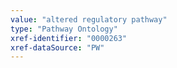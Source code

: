```yaml
---
value: "altered regulatory pathway"
type: "Pathway Ontology"
xref-identifier: "0000263"
xref-dataSource: "PW"
---
```

